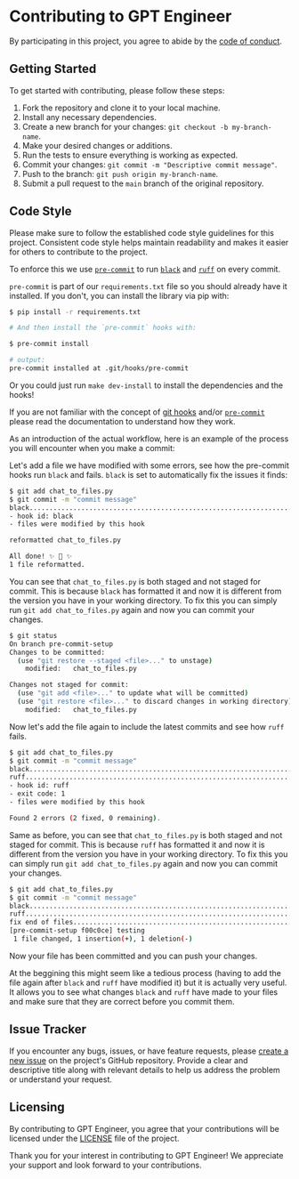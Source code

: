 # Contributing to GPT Engineer

By participating in this project, you agree to abide by the [code of conduct](CODE_OF_CONDUCT.md).

## Getting Started

To get started with contributing, please follow these steps:

1. Fork the repository and clone it to your local machine.
2. Install any necessary dependencies.
3. Create a new branch for your changes: `git checkout -b my-branch-name`.
4. Make your desired changes or additions.
5. Run the tests to ensure everything is working as expected.
6. Commit your changes: `git commit -m "Descriptive commit message"`.
7. Push to the branch: `git push origin my-branch-name`.
8. Submit a pull request to the `main` branch of the original repository.


## Code Style

Please make sure to follow the established code style guidelines for this project. Consistent code style helps maintain readability and makes it easier for others to contribute to the project.

To enforce this we use [`pre-commit`](https://pre-commit.com/) to run [`black`](https://black.readthedocs.io/en/stable/index.html) and [`ruff`](https://beta.ruff.rs/docs/) on every commit.

`pre-commit` is part of our `requirements.txt` file so you should already have it installed. If you don't, you can install the library via pip with:

```bash
$ pip install -r requirements.txt

# And then install the `pre-commit` hooks with:

$ pre-commit install

# output:
pre-commit installed at .git/hooks/pre-commit
```

Or you could just run `make dev-install` to install the dependencies and the hooks!


If you are not familiar with the concept of [git hooks](https://git-scm.com/docs/githooks) and/or [`pre-commit`](https://pre-commit.com/) please read the documentation to understand how they work.

As an introduction of the actual workflow, here is an example of the process you will encounter when you make a commit:

Let's add a file we have modified with some errors, see how the pre-commit hooks run `black` and fails.
`black` is set to automatically fix the issues it finds:
```bash
$ git add chat_to_files.py
$ git commit -m "commit message"
black....................................................................Failed
- hook id: black
- files were modified by this hook

reformatted chat_to_files.py

All done! ✨ 🍰 ✨
1 file reformatted.
```

You can see that `chat_to_files.py` is both staged and not staged for commit. This is because `black` has formatted it and now it is different from the version you have in your working directory. To fix this you can simply run `git add chat_to_files.py` again and now you can commit your changes.
```bash
$ git status
On branch pre-commit-setup
Changes to be committed:
  (use "git restore --staged <file>..." to unstage)
    modified:   chat_to_files.py

Changes not staged for commit:
  (use "git add <file>..." to update what will be committed)
  (use "git restore <file>..." to discard changes in working directory)
    modified:   chat_to_files.py
```


Now let's add the file again to include the latest commits and see how `ruff` fails.
```bash
$ git add chat_to_files.py
$ git commit -m "commit message"
black....................................................................Passed
ruff.....................................................................Failed
- hook id: ruff
- exit code: 1
- files were modified by this hook

Found 2 errors (2 fixed, 0 remaining).
```

Same as before, you can see that `chat_to_files.py` is both staged and not staged for commit. This is because `ruff` has formatted it and now it is different from the version you have in your working directory. To fix this you can simply run `git add chat_to_files.py` again and now you can commit your changes.
```bash
$ git add chat_to_files.py
$ git commit -m "commit message"
black....................................................................Passed
ruff.....................................................................Passed
fix end of files.........................................................Passed
[pre-commit-setup f00c0ce] testing
 1 file changed, 1 insertion(+), 1 deletion(-)
```

Now your file has been committed and you can push your changes.

At the beggining this might seem like a tedious process (having to add the file again after `black` and `ruff` have modified it) but it is actually very useful. It allows you to see what changes `black` and `ruff` have made to your files and make sure that they are correct before you commit them.



## Issue Tracker

If you encounter any bugs, issues, or have feature requests, please [create a new issue](https://github.com/AntonOsika/gpt-engineer/issues/new) on the project's GitHub repository. Provide a clear and descriptive title along with relevant details to help us address the problem or understand your request.


## Licensing

By contributing to GPT Engineer, you agree that your contributions will be licensed under the [LICENSE](../LICENSE) file of the project.

Thank you for your interest in contributing to GPT Engineer! We appreciate your support and look forward to your contributions.
